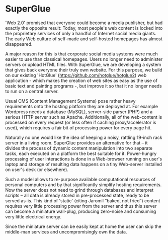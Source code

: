 SuperGlue
=========

'Web 2.0' promised that everyone could become a media publisher, but had exactly the opposite result: Today, most people's web content is locked into the proprietary services of only a handful of Internet social media giants. The early Web culture of self-made and self-hosted homepages has almost disappeared.

A major reason for this is that corporate social media systems were much easier to use than classical homepages. Users no longer need to administer servers or upload HTML files. With SuperGlue, we are developing a system that gives back everyone their truly own website. For this purpose, we build on our existing 'HotGlue' (https://github.com/hotglue/hotglue2) web application - which makes the creation of web sites as easy as the use of basic text and painting programs -, but improve it so that it no longer needs to run on a central server.

Usual CMS (Content Management Systems) pose rather heavy requirements onto the hosting platform they are deployed at. For example Wordpress needs a database (MySQL), server-side parser (PHP) and a serious HTTP server such as Apache. Additionally, all of the web-content is processed on every request (or less often if caching proxy/accelerator is used), which requires a fair bit of processing power for every page hit.

Naturally no one would like the idea of keeping a noisy, rattling 19-inch rack server in a living room. SuperGlue provides an alternative for that – it divides the process of dynamic content manipulation into two separate tasks, each executed on a platform the best suitable for it. Power-hungry processing of user interactions is done in a Web-browser running on user's laptop and storage of resulting data happens on a tiny Web-server installed on user's desk (or elsewhere).

Such a model allows to re-purpose available computational resources of personal computers and by that significantly simplify hosting requirements. Now the server does not need to grind through databases and interpret scripts – all data is already stored in pre-processed state, ready to be served as-is. This kind of 'static' (citing Jaromil “baked, not fried”) content requires very little processing power from the server and thus this server can become a miniature wall-plug, producing zero-noise and consuming very little electrical energy.

Since the miniature server can be easily kept at home the user can skip the middle-man services and uncompromisingly own the data.


